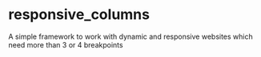 responsive_columns
==================

A simple framework to work with dynamic and responsive websites which need more than 3 or 4 breakpoints
